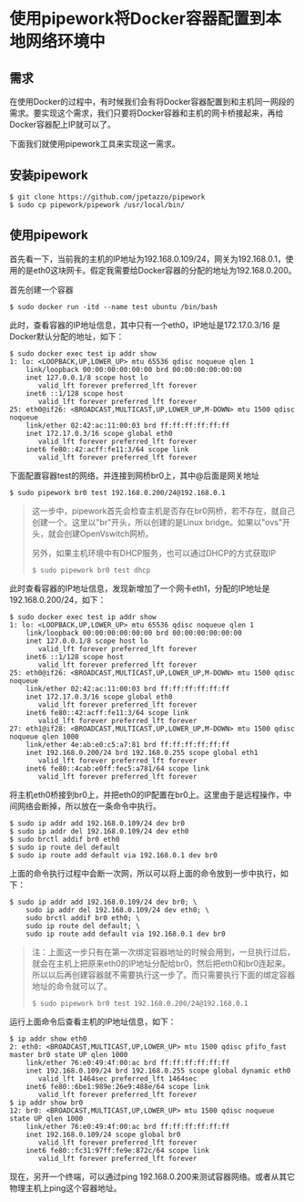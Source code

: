 # 使用pipework将Docker容器配置到本地网络环境中

## 需求
在使用Docker的过程中，有时候我们会有将Docker容器配置到和主机同一网段的需求。要实现这个需求，我们只要将Docker容器和主机的网卡桥接起来，再给Docker容器配上IP就可以了。

下面我们就使用pipework工具来实现这一需求。

## 安装pipework
``` shell
$ git clone https://github.com/jpetazzo/pipework
$ sudo cp pipework/pipework /usr/local/bin/
```

## 使用pipework

首先看一下，当前我的主机的IP地址为192.168.0.109/24，网关为192.168.0.1，使用的是eth0这块网卡。假定我需要给Docker容器的分配的地址为192.168.0.200。

首先创建一个容器
``` shell
$ sudo docker run -itd --name test ubuntu /bin/bash
```

此时，查看容器的IP地址信息，其中只有一个eth0，IP地址是172.17.0.3/16 是Docker默认分配的地址，如下：
``` shell
$ sudo docker exec test ip addr show
1: lo: <LOOPBACK,UP,LOWER_UP> mtu 65536 qdisc noqueue qlen 1
    link/loopback 00:00:00:00:00:00 brd 00:00:00:00:00:00
    inet 127.0.0.1/8 scope host lo
       valid_lft forever preferred_lft forever
    inet6 ::1/128 scope host 
       valid_lft forever preferred_lft forever
25: eth0@if26: <BROADCAST,MULTICAST,UP,LOWER_UP,M-DOWN> mtu 1500 qdisc noqueue 
    link/ether 02:42:ac:11:00:03 brd ff:ff:ff:ff:ff:ff
    inet 172.17.0.3/16 scope global eth0
       valid_lft forever preferred_lft forever
    inet6 fe80::42:acff:fe11:3/64 scope link 
       valid_lft forever preferred_lft forever
```

下面配置容器test的网络，并连接到网桥br0上，其中@后面是网关地址
``` shell
$ sudo pipework br0 test 192.168.0.200/24@192.168.0.1
```

> 这一步中，pipework首先会检查主机是否存在br0网桥，若不存在，就自己创建一个。这里以"br"开头，所以创建的是Linux bridge。如果以"ovs"开头，就会创建OpenVswitch网桥。
>
> 另外，如果主机环境中有DHCP服务，也可以通过DHCP的方式获取IP
>
> ``` shell
> $ sudo pipework br0 test dhcp
> ```
>

此时查看容器的IP地址信息，发现新增加了一个网卡eth1，分配的IP地址是192.168.0.200/24，如下：
``` shell
$ sudo docker exec test ip addr show
1: lo: <LOOPBACK,UP,LOWER_UP> mtu 65536 qdisc noqueue qlen 1
    link/loopback 00:00:00:00:00:00 brd 00:00:00:00:00:00
    inet 127.0.0.1/8 scope host lo
       valid_lft forever preferred_lft forever
    inet6 ::1/128 scope host 
       valid_lft forever preferred_lft forever
25: eth0@if26: <BROADCAST,MULTICAST,UP,LOWER_UP,M-DOWN> mtu 1500 qdisc noqueue 
    link/ether 02:42:ac:11:00:03 brd ff:ff:ff:ff:ff:ff
    inet 172.17.0.3/16 scope global eth0
       valid_lft forever preferred_lft forever
    inet6 fe80::42:acff:fe11:3/64 scope link 
       valid_lft forever preferred_lft forever
27: eth1@if28: <BROADCAST,MULTICAST,UP,LOWER_UP,M-DOWN> mtu 1500 qdisc noqueue qlen 1000
    link/ether 4e:ab:e0:c5:a7:81 brd ff:ff:ff:ff:ff:ff
    inet 192.168.0.200/24 brd 192.168.0.255 scope global eth1
       valid_lft forever preferred_lft forever
    inet6 fe80::4cab:e0ff:fec5:a781/64 scope link 
       valid_lft forever preferred_lft forever
```

将主机eth0桥接到br0上，并把eth0的IP配置在br0上。这里由于是远程操作，中间网络会断掉，所以放在一条命令中执行。

``` shell
$ sudo ip addr add 192.168.0.109/24 dev br0
$ sudo ip addr del 192.168.0.109/24 dev eth0
$ sudo brctl addif br0 eth0
$ sudo ip route del default
$ sudo ip route add default via 192.168.0.1 dev br0
```

上面的命令执行过程中会断一次网，所以可以将上面的命令放到一步中执行，如下：

``` shell
$ sudo ip addr add 192.168.0.109/24 dev br0; \
    sudo ip addr del 192.168.0.109/24 dev eth0; \
    sudo brctl addif br0 eth0; \
    sudo ip route del default; \
    sudo ip route add default via 192.168.0.1 dev br0
```

> 注：上面这一步只有在第一次绑定容器地址的时候会用到，一旦执行过后，就会在主机上把原来eth0的IP地址分配给br0，然后把eth0和br0连起来。所以以后再创建容器就不需要执行这一步了。而只需要执行下面的绑定容器地址的命令就可以了。
>
> ``` shell
> $ sudo pipework br0 test 192.168.0.200/24@192.168.0.1
> ```
>

运行上面命令后查看主机的IP地址信息，如下：
``` shell
$ ip addr show eth0
2: eth0: <BROADCAST,MULTICAST,UP,LOWER_UP> mtu 1500 qdisc pfifo_fast master br0 state UP qlen 1000
    link/ether 76:e0:49:4f:00:ac brd ff:ff:ff:ff:ff:ff
    inet 192.168.0.109/24 brd 192.168.0.255 scope global dynamic eth0
       valid_lft 1464sec preferred_lft 1464sec
    inet6 fe80::6be1:989e:26e9:488e/64 scope link 
       valid_lft forever preferred_lft forever
$ ip addr show br0
12: br0: <BROADCAST,MULTICAST,UP,LOWER_UP> mtu 1500 qdisc noqueue state UP qlen 1000
    link/ether 76:e0:49:4f:00:ac brd ff:ff:ff:ff:ff:ff
    inet 192.168.0.109/24 scope global br0
       valid_lft forever preferred_lft forever
    inet6 fe80::fc31:97ff:fe9e:872c/64 scope link 
       valid_lft forever preferred_lft forever
```

现在，另开一个终端，可以通过ping 192.168.0.200来测试容器网络。或者从其它物理主机上ping这个容器地址。

